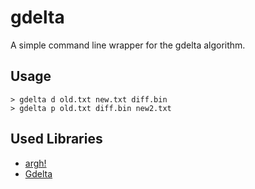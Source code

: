 # gdelta

A simple command line wrapper for the gdelta algorithm.

## Usage
```
> gdelta d old.txt new.txt diff.bin
> gdelta p old.txt diff.bin new2.txt
```

## Used Libraries

- [argh!](https://github.com/adishavit/argh)
- [Gdelta](https://github.com/AnsonHooL/Gdelta)